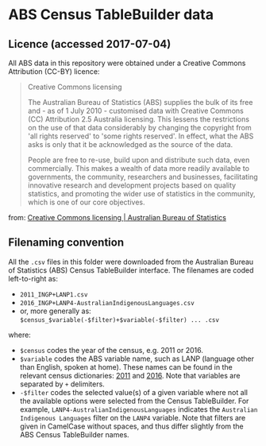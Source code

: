 # ABS Census TableBuilder data

## Licence (accessed 2017-07-04)

All ABS data in this repository were obtained under a Creative Commons Attribution (CC-BY) licence:

> Creative Commons licensing
>
> The Australian Bureau of Statistics (ABS) supplies the bulk of its free and - as of 1 July 2010 - customised data with Creative Commons (CC) Attribution 2.5 Australia licensing. This lessens the restrictions on the use of that data considerably by changing the copyright from 'all rights reserved' to 'some rights reserved'. In effect, what the ABS asks is only that it be acknowledged as the source of the data.
>
> People are free to re-use, build upon and distribute such data, even commercially. This makes a wealth of data more readily available to governments, the community, researchers and businesses, facilitating innovative research and development projects based on quality statistics, and promoting the wider use of statistics in the community, which is one of our core objectives.

from: [Creative Commons licensing | Australian Bureau of Statistics](http://www.abs.gov.au/websitedbs/D3310114.nsf/4a256353001af3ed4b2562bb00121564/8b2bdbc1d45a10b1ca25751d000d9b03)

## Filenaming convention

All the `.csv` files in this folder were downloaded from the Australian Bureau of Statistics (ABS) Census TableBuilder interface. The filenames are coded left-to-right as:

- `2011_INGP+LANP1.csv`
- `2016_INGP+LANP4-AustralianIndigenousLanguages.csv`
- or, more generally as:
    `$census_$variable(-$filter)+$variable(-$filter) ... .csv`

where:

- `$census` codes the year of the census, e.g. 2011 or 2016.
- `$variable` codes the ABS variable name, such as LANP (language other than English, spoken at home). These names can be found in the relevant census dictionaries: [2011](http://www.abs.gov.au/ausstats/abs@.nsf/Previousproducts/2901.0Main%20Features702011?opendocument&tabname=Summary&prodno=2901.0&issue=2011&num=&view=) and [2016](http://www.abs.gov.au/ausstats/abs@.nsf/Latestproducts/2901.0Main%20Features702016?opendocument&tabname=Summary&prodno=2901.0&issue=2016&num=&view=). Note that variables are separated by `+` delimiters.
- `-$filter` codes the selected value(s) of a given variable where not all the available options were selected from the Census TableBuilder. For example, `LANP4-AustralianIndigenousLanguages` indicates the `Australian Indigenous Languages` filter on the `LANP4` variable. Note that filters are given in CamelCase without spaces, and thus differ slightly from the ABS Census TableBuilder names.

